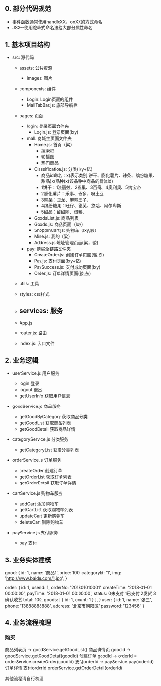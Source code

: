## 0. 部分代码规范

- 事件函数通常使用handleXX，onXX的方式命名
- JSX--使用驼峰式命名法给大部分属性命名


## 1. 基本项目结构

- src: 源代码
    - assets: 公共资源
        - images: 图片
    - components: 组件
        - Login:  Login页面的组件
        - MallTabBar.js: 底部导航栏    
    - pages: 页面
        - login: 登录页面文件夹
            - Login.js: 登录页面(lxy)
        - mall: 商城主页面文件夹
            - Home.js: 首页（梁）
              - 搜索框
              - 轮播图
              - 热门商品
            - Classification.js: 分类(lxy+忆)
              - 商品id命名：x(表示类别:饼干、膨化薯片、辣条、缤纷糖果、甜品)x(品种)x(该品种中商品的具体id)
              - 1饼干：1法丽兹、2雀巢、3百奇、4奥利奥、5纳宝帝
              - 2膨化薯片：乐事、奇多、呀土豆
              - 3辣条：卫龙、麻辣王子、
              - 4缤纷糖果：旺仔、德芙、悠哈、阿尔卑斯
              - 5甜品：甜甜圈、蛋糕、
            - GoodsList.js: 商品列表
            - Goods.js: 商品页面（lxy）
            - ShoppinCart.js: 购物车（lxy,骏）
            - Mine.js: 我的（梁）
            - Address.js:地址管理页面(梁，骏)
        - pay: 购买全链路文件夹
            - CreateOrder.js: 创建订单页面(骏,东)
            - Pay.js: 支付页面(lxy+忆)
            - PaySuccess.js: 支付成功页面(lxy)
            - Order.js: 订单详情页面(骏,东)

    - utils: 工具
    - styles: css样式
    - services: 服务
      - 
    - App.js
    - router.js: 路由
    - index.js: 入口文件

## 2. 业务逻辑
- userService.js 用户服务
    - login 登录
    - logout 退出
    - getUserInfo 获取用户信息

- goodService.js 商品服务
    - getGoodByCategory  获取商品分类
    - getGoodList 获取商品列表
    - getGoodDetail 获取商品详情

- categoryService.js 分类服务
    - getCategoryList 获取分类列表

- orderService.js 订单服务
    - createOrder 创建订单
    - getOrderList 获取订单列表
    - getOrderDetail 获取订单详情

- cartService.js 购物车服务
    - addCart 添加购物车
    - getCartList 获取购物车列表
    - updateCart 更新购物车
    - deleteCart 删除购物车

- payService.js 支付服务
    - pay 支付

## 3. 业务实体建模
good: {
    id: 1,
    name: '商品1',
    price: 100,
    categoryId: '1',
    img: 'http://www.baidu.com/1.jpg',
}

order: {
    id: 1,
    userId: 1,
    orderNo: '201801010001',
    createTime: '2018-01-01 00:00:00',
    payTime: '2018-01-01 00:00:00',
    status: 0未支付 1已支付 2发货 3确认收货
    total: 100,
    goods: [
        {
            id: 1,
            count: 1
        }
    ],
}
user: {
    id: 1,
    name: '张三',
    phone: '13888888888',
    address: '北京市朝阳区'
    password: '123456',
}

## 4. 业务流程梳理
### 购买
商品列表页 ->  goodService.getGoodList() 
商品详情页 goodId ->  goodService.getGoodDetail(goodId) 
创建订单 goodId ->  orderId = orderService.createOrder(goodId) 
支付orderId  ->  payService.pay(orderId)
订单详情 支付orderId orderService.getOrderDetail(orderId)


其他流程请自行梳理